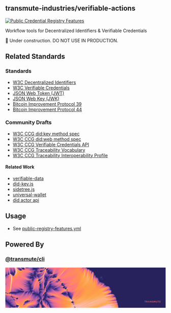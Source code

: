 ## transmute-industries/verifiable-actions

[![Public Credential Registry Features](https://github.com/transmute-industries/verifiable-actions/actions/workflows/public-registry-features.yml/badge.svg)](https://github.com/transmute-industries/verifiable-actions/actions/workflows/public-registry-features.yml)

Workflow tools for Decentralized Identifiers & Verifiable Credentials

🚧 Under construction. DO NOT USE IN PRODUCTION.

## Related Standards

### Standards

- [W3C Decentralized Identifiers](https://www.w3.org/TR/did-core/)
- [W3C Verifiable Credentials](https://www.w3.org/TR/vc-data-model/)
- [JSON Web Token (JWT)](https://datatracker.ietf.org/doc/html/rfc7519)
- [JSON Web Key (JWK)](https://datatracker.ietf.org/doc/html/rfc7517)
- [Bitcoin Improvement Protocol 39](https://github.com/bitcoin/bips/blob/master/bip-0039.mediawiki)
- [Bitcoin Improvement Protocol 44](https://github.com/bitcoin/bips/blob/master/bip-0044.mediawiki)

### Community Drafts

- [W3C CCG did:key method spec](https://github.com/w3c-ccg/did-method-key)
- [W3C CCG did:web method spec](https://github.com/w3c-ccg/did-method-web)
- [W3C CCG Verifiable Credentials API](https://github.com/w3c-ccg/vc-api)
- [W3C CCG Traceability Vocabulary](https://w3id.org/traceability)
- [W3C CCG Traceability Interoperability Profile](https://w3id.org/traceability/interoperability)

#### Related Work

- [verifiable-data](https://github.com/transmute-industries/verifiable-data)
- [did-key.js](https://github.com/transmute-industries/did-key.js)
- [sidetree.js](https://github.com/transmute-industries/sidetree.js)
- [universal-wallet](https://github.com/transmute-industries/universal-wallet)
- [did actor api](https://github.com/transmute-industries/api.did.actor)

## Usage

- See [public-registry-features.yml](./.github/workflows/public-registry-features.yml)

## Powered By

### [@transmute/cli](https://github.com/transmute-industries/verifiable-data/tree/main/packages/cli)

<p align="center">
  <img src="./transmute-banner.png"/>
</p>
